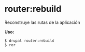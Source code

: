 # router:rebuild
Reconstruye las rutas de la aplicación

**Uso:**
```
$ drupal router:rebuild 
$ ror  
```

